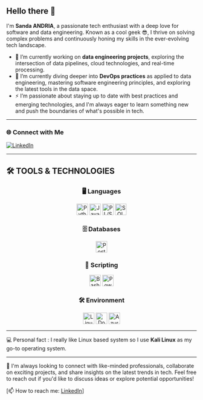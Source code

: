 ## Hello there 👋

<!--
**ExeioS33/ExeioS33** is a ✨ _special_ ✨ repository because its `README.md` (this file) appears on your GitHub profile.

Here are some ideas to get you started:

- 🔭 I’m currently working on ...
- 🌱 I’m currently learning ...
- 👯 I’m looking to collaborate on ...
- 🤔 I’m looking for help with ...
- 💬 Ask me about ...
- 📫 How to reach me: ...
- 😄 Pronouns: ...
- ⚡ Fun fact: ...
-->

I'm **Sanda ANDRIA**, a passionate tech enthusiast with a deep love for software and data engineering. Known as a cool geek 😎, I thrive on solving complex problems and continuously honing my skills in the ever-evolving tech landscape.

- 🔭 I’m currently working on **data engineering projects**, exploring the intersection of data pipelines, cloud technologies, and real-time processing.
- 🌱 I’m currently diving deeper into **DevOps practices** as applied to data engineering, mastering software engineering principles, and exploring the latest tools in the data space.
- ⚡ I’m passionate about staying up to date with best practices and emerging technologies, and I'm always eager to learn something new and push the boundaries of what's possible in tech.

---

### 🌐 Connect with Me

[![LinkedIn](https://img.shields.io/badge/LinkedIn-Profile-blue?style=flat&logo=linkedin)](https://www.linkedin.com/in/sanda-andria-702747225/)

---

## 🛠 TOOLS & TECHNOLOGIES

<div align="center">

### 🖥️ Languages
<img src="https://img.shields.io/badge/Python-3670A0?style=for-the-badge&logo=python&logoColor=white" alt="Python" height="30"/> 
<img src="https://img.shields.io/badge/Java-007396?style=for-the-badge&logo=java&logoColor=white" alt="Java" height="30"/>
<img src="https://img.shields.io/badge/PL%2FSQL-0000CC?style=for-the-badge&logo=oracle&logoColor=white" alt="PL/SQL" height="30"/>
<img src="https://img.shields.io/badge/SQL-003B57?style=for-the-badge&logo=microsoft-sql-server&logoColor=white" alt="SQL" height="30"/> 

### 🗄️ Databases
<img src="https://img.shields.io/badge/PostgreSQL-316192?style=for-the-badge&logo=postgresql&logoColor=white" alt="PostgreSQL" height="30"/> 

### 🔧 Scripting
<img src="https://img.shields.io/badge/Bash-4EAA25?style=for-the-badge&logo=gnubash&logoColor=white" alt="Bash" height="30"/> 
<img src="https://img.shields.io/badge/PowerShell-5391FE?style=for-the-badge&logo=powershell&logoColor=white" alt="PowerShell" height="30"/> 

### 🛠️ Environment
<img src="https://img.shields.io/badge/Linux-FCC624?style=for-the-badge&logo=linux&logoColor=black" alt="Linux" height="30"/> 
<img src="https://img.shields.io/badge/Docker-2496ED?style=for-the-badge&logo=docker&logoColor=white" alt="Docker" height="30"/> 
<img src="https://img.shields.io/badge/Azure-0089D6?style=for-the-badge&logo=microsoft-azure&logoColor=white" alt="Azure" height="30"/>

</div>

---

💻 Personal fact : I really like Linux based system so I use **Kali Linux** as my go-to operating system.

---

💬 I'm always looking to connect with like-minded professionals, collaborate on exciting projects, and share insights on the latest trends in tech. Feel free to reach out if you'd like to discuss ideas or explore potential opportunities!

[📫 How to reach me: [LinkedIn](https://www.linkedin.com/in/sanda-andria-702747225/)]

